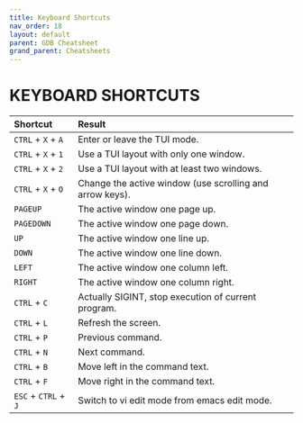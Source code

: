 ```yaml
---
title: Keyboard Shortcuts
nav_order: 18
layout: default
parent: GDB Cheatsheet
grand_parent: Cheatsheets
---
```


# **KEYBOARD SHORTCUTS**
  
| Shortcut             | Result                                                   |
| :------------------- | :------------------------------------------------------- |
| `CTRL` + `X` + `A`   | Enter or leave the TUI mode.                             |
| `CTRL` + `X` + `1`   | Use a TUI layout with only one window.                   |
| `CTRL` + `X` + `2`   | Use a TUI layout with at least two windows.              |
| `CTRL` + `X` + `O`   | Change the active window (use scrolling and arrow keys). |
| `PAGEUP`             | The active window one page up.                           |
| `PAGEDOWN`           | The active window one page down.                         |
| `UP`                 | The active window one line up.                           |
| `DOWN`               | The active window one line down.                         |
| `LEFT`               | The active window one column left.                       |
| `RIGHT`              | The active window one column right.                      |
| `CTRL` + `C`         | Actually SIGINT, stop execution of current program.      |
| `CTRL` + `L`         | Refresh the screen.                                      |
| `CTRL` + `P`         | Previous command.                                        |
| `CTRL` + `N`         | Next command.                                            |
| `CTRL` + `B`         | Move left in the command text.                           |
| `CTRL` + `F`         | Move right in the command text.                          |
| `ESC` + `CTRL` + `J` | Switch to vi edit mode from emacs edit mode.             |